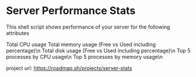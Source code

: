 # Server Performance Stats

This shell script shows performance of your server for the following attributes

Total CPU usage
Total memory usage (Free vs Used including percentage)\n
Total disk usage (Free vs Used including percentage)\n
Top 5 processes by CPU usage\n
Top 5 processes by memory usage\n

project url: https://roadmap.sh/projects/server-stats
